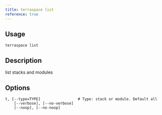 ```yaml
---
title: terraspace list
reference: true
---
```


## Usage

    terraspace list

## Description

list stacks and modules


## Options

```
t, [--type=TYPE]                 # Type: stack or module. Default all
    [--verbose], [--no-verbose]  
    [--noop], [--no-noop]        
```

